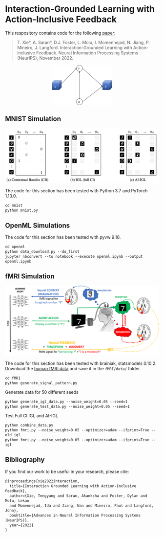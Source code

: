 # Interaction-Grounded Learning with Action-Inclusive Feedback

This respository contains code for the following [paper](https://arxiv.org/pdf/2206.08364.pdf):
> T. Xie*, A. Saran*, D.J. Foster, L. Molu, I. Momennejad, N. Jiang, P. Mineiro, J. Langford.
Interaction-Grounded Learning with Action-Inclusive Feedback.
Neural Information Processing Systems (NeurIPS), November 2022. 

<!-- ![](images/assumption.jpg "Action-Inclusive Feedback Assumption") -->
<p align="center">
    <img src="imgs/assumption.jpg" width="200" />
</p>

## MNIST Simulation
![alt text](imgs/mnist.png "Different Learning Approaches for the MNIST Digit Classification Dataset")

The code for this section has been tested with Python 3.7 and PyTorch 1.13.0. 

```
cd mnist
python mnist.py
```

## OpenML Simulations
The code for this section has been tested with pyvw 9.10.
```
cd openml
python data_download.py --do_first
jupyter nbconvert --to notebook --execute openml.ipynb --output openml.ipynb
```

## fMRI Simulation
![alt text](imgs/bci.png "BCI experiment for Number-guessing Task")

The code for this section has been tested with brainiak, statsmodels 0.10.2. Download the [human fMRI data](https://dataspace.princeton.edu/handle/88435/dsp01dn39x4181) and save it in the `fMRI/data/` folder.

```
cd fMRI
python generate_signal_pattern.py
```

Generate data for 50 different seeds
```
python generate_igl_data.py --noise_weight=0.05 --seed=1
python generate_test_data.py --noise_weight=0.05 --seed=1
```

Test Full CI IGL and AI-IGL
```
python combine_data.py 
python fmri.py --noise_weight=0.05 --optimizer=adam --ifprint=True --old_igl
python fmri.py --noise_weight=0.05 --optimizer=adam --ifprint=True --igl
```

## Bibliography
If you find our work to be useful in your research, please cite:
```
@inproceedings{xie2022interaction,
  title={Interaction Grounded Learning with Action-Inclusive Feedback},
  author={Xie, Tengyang and Saran, Akanksha and Foster, Dylan and Molu, Lekan 
  and Momennejad, Ida and Jiang, Nan and Mineiro, Paul and Langford, John},
  booktitle={Advances in Neural Information Processing Systems (NeurIPS)},
  year={2022}
}
```
